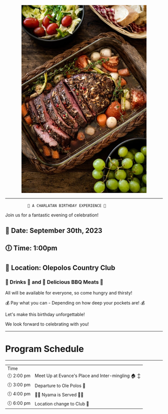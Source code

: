 <div align="center">
  <img src="istockphoto-1460241982-1024x1024-4A5YS_-VM-transformed.jpeg" width="400" />
</div>

------------------------------------
              🎉 A CHARLATAN BIRTHDAY EXPERIENCE 🎉

Join us for a fantastic evening of celebration!

## 📅 Date: __September 30th, 2023__

## 🕕 Time:  __1:00pm__

## 📍 Location: __Olepolos Country Club__

### 🥂 Drinks 🍹 and 🍖 Delicious BBQ Meats 🍖

All will be available for everyone, so come hungry and thirsty!

💰 Pay what you can - Depending on how deep your pockets are! 💰

Let's make this birthday unforgettable!

We look forward to celebrating with you!

--------------------------------------------------------

# Program Schedule
--------------------------------------------------------
<table>
  <tr>
    <td>
      Time
    </td>
  
  </tr>
  <tr>
    <td>
       🕕  2:00 pm
    </td>
    <td>
      Meet Up at Evance's Place and Inter-mingling 🏠 ↕️
    </td>
  </tr>
  <tr>
    <td>
      🕕 3:00 pm
    </td>
  <td>
    Departure to Ole Polos 🚗
  </td>
 </tr>
 <tr>
   <td>
     🕕 4:00 pm
   </td>
   <td>
   🍖🍖  Nyama is Served 🍖🍖
</td>
 </tr>
 <tr>
   <td>
     🕕 6:00 pm
   </td>
   <td>
    Location change to Club 📍
</td>
  </tr>
</table>
